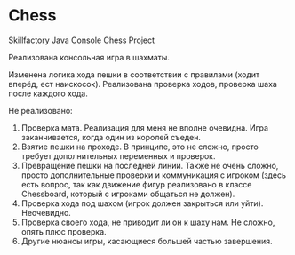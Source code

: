 # Chess
Skillfactory Java Console Chess Project

Реализована консольная игра в шахматы.

Изменена логика хода пешки в соответствии с правилами (ходит вперёд, ест наискосок).
Реализована проверка ходов, проверка шаха после каждого хода.

Не реализовано:
1. Проверка мата. Реализация для меня не вполне очевидна. Игра заканчивается, когда один из королей съеден.
2. Взятие пешки на проходе. В принципе, это не сложно, просто требует дополнительных переменных и проверок.
3. Превращение пешки на последней линии. Также не очень сложно, просто дополнительные проверки и коммуникация с игроком 
(здесь есть вопрос, так как движение фигур реализовано в классе Chessboard, который с игроками общаться не должен).
4. Проверка хода под шахом (игрок должен закрыться или уйти). Неочевидно.
5. Проверка своего хода, не приводит ли он к шаху нам. Не сложно, опять плюс проверка.
6. Другие нюансы игры, касающиеся большей частью завершения.
